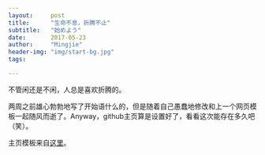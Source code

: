 ```yaml
---
layout:     post
title:      "生命不息，折腾不止"
subtitle:   "始めよう"
date:       2017-05-23
author:     "Mingjie"
header-img: "img/start-bg.jpg"
tags:

---
```


不管闲还是不闲，人总是喜欢折腾的。

两周之前雄心勃勃地写了开始语什么的，但是随着自己愚蠢地修改和上一个网页模板一起随风而逝了。Anyway，github主页算是设置好了，看看这次能存在多久吧（笑）。

主页模板来自[这里](https://github.com/Huxpro/huxblog-boilerplate)。
